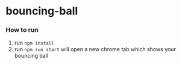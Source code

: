 # bouncing-ball

### How to run
1. run `npm install`
2. run `npm run start` will open a new chrome tab which shows your bouncing ball
